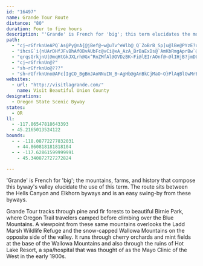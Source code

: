 ```yaml
---
id: "16497"
name: Grande Tour Route
distance: "80"
duration: Four to five hours
description: "'Grande' is French for 'big'; this term elucidates the mountains, farms, and history that compose this byway's valley. The route sits between the Hells Canyon and Elkhorn byways and can easily be caught when you explore the other two."
path:
  - "cj~rGfrknUeAPQ`As@Py@nA{@jBef@~w@uTv^eWlb@_Q`ZoBrB_Sp]u@lBe@PYzE?dsAp@zk@?hJ?nEkB|LgBtE{InOk@dCg@x@WfBSzG?dL?`GCtqAOzEDtFZdFZnOCtC?A"
  - "ihcsG`i{nUArDHfJFvBhAfOBvAUbFc@vCi@xA_AzA_BrBaExDs@`AmKbRmgAprBw`@hu@o_@nr@iQ|\\yUdb@y_@ps@moA|~B}D~GwGbMmB~Dgk@jeA}_B|yCYp@_@fBIz@S~JFd@gHhMuLbUcBnC_JdOiTag@gKa]aIyW{GwSqo@}pBY}c@NuD?cFD}Hh@qFj@a@JgAxA}Cva@al@tCiF`AqFR_FGcuAGkrAGie@]ajAH[HyTaAuMFqI\\kZPcm@H__@OuNHelBDqd@Hk_DXy_@QcwALcJ`@MlD}H~GkMLcBl@]xR{^rJoQvUes@lCeElA}Av^}U`A]"
  - "qrqsGrkjnU|@mqHtGkJXLrh@Gx^RnZMfAl@DVDzBK~Fi@lEIrAOnf@~@lIHjB?jmDUbDc@lCmJpa@iApFSlCBrCPlBnAhCrBrCvAh@|AJfR_CjCw@jKaFdFgB~I}AhRsBdCAfF^vCr@fDlBhBpAxB`CtMtPrBrBtA`AbD|ApCl@|DXnDYx@Szi@uMdBErBT|Ab@bFlBrCr@hADrBSfFsAfHsB`H_CtCSp}FFd@VHr@?~\\tA?"
  - "cj~rGfrknUn@?"
  - "sh~rGfrknUo@???"
  - "sh~rGfrknUno@AFc[IgCO_BgBmJAoNNuIN_B~AgHb@gAnBkCjMaO~O}PlAqBlGwMrEgIvDgCn@q@XeAHuAZoZX_BxB_CtJqHnEcFrDuE|@mBhBgHd@_Ap@g@xFgC|CkDlK{MfAuAx@eB~AeHh@_AlAoAjMeHXg@xAsF^y@tQiSnB_DbCoEx@sCfBkIn@_Ah@YrAOlD`@^Ad@Ur@{@bAmBTeA~@gK\\mAxGoK`GoMn@w@rA_AbDaBrDaCfFqBjAeAp@gA~FiO|AmDr@q@xCaBl@i@~HqNjBsAbE_CrGyC~KoGnAkAZg@rCmG|AeBn@Wl@Ax@d@tAtAx@Xt@OhAcBb@oAn@cDb@cC?sAy@aGk@sKs@yEi@mFMsB?aJG_Cy@uE?yB`@{CHiCNaAf@y@pBsBl@gARcA@o@_@mDUsDJ_B`AgCrGyI^y@^yAhAmGL_A?{@SeEBy@nAsCNm@@eAGs@sBoG_@kBGqCF{Cn@sDxAsDxA{FhB{NBs@@e@SaBcEmJk@kBc@sBK_AI_D?{LY}Fo@sIIsCRmEZoCb@}AnDgFlB{AtMsHxBeBvAeBj@mA\\uBJoA?mAKyBPaCzF{Q~BiE`GyHxC{C~BgBx@c@~GsCvMmE~AsA`iAekBvHcMrBeCtBaBfD_B|FqAlAa@dCwA`CmBvEiHbCgCxFeFr@a@xB_@t@k@bAqAh@[rBq@d@YvAmBn@{AbBeHp@eB`AyArG{GhOaOnB{AlFkD^o@fDmEhAwBTu@XeB?wEYaITwFp@sI^eBZy@h@s@xEaFv@kAd@mAlA{IPqFvAoHTs@h@_Ar@Q|DJvHp@t@Lv@XdA~@n@rAvB`Id@fAz@r@l@Nr@CXSXS^w@t@gDxAmI^i@d@YVEdAXxBRdGa@zBI\\Hn@LrC`BjG~DpAl@v@JrBEhCa@rD`@hAD~Cc@xJcEjLgCp`FieBlAm@x@s@`AqArOs\\~BwE~LqObTwXvEuF|B_C~AqA~B_Ah@GvA?nC^n@ERMhBeC|BeAx@q@rEaHxAyArAu@nCs@|B}@|FsDvKuHfAg@hAQbYw@nAJr@l@|BjEvEzHh@pAZ~@TlAVnCDjr@^bEX|AtDpNzA~Ghc@kMlBjCpC~DvBnAb@x@dBd@fR`I~HrBbI`DrZlKtCl@jAR|FjA|KfBdTjCdGNhNkBFWxH_AdFoAtHwCxIeFxFwAfV?jMk@`IsADUbFcBfHgElBs@JS`FyAx@YjG_AbOfAje@rGzNxB|BDjA^fPbB|FpBxHxDhErDzOh^jCzDD`@vDdDhFdDdCDnCo@tAw@dNwGbDPvA`BhDlHxAjBnBdBlJzEhInI~ElD`I|C|HxB|AdAr@?D\\l@TZr@l@Drp@d`@fArA~@~Cb@RHbA`AhAfCJ~@e@xBsBr@_A~CgCfBOlJfDjErB`Ar@lBxCjBbGd@bF]nJmEtm@f@~DjBlFlQhWh@xBEdEYx@kE`HqAnCcIhMe@h@OtA_ArBqBbH{@~El@lCxIdHrD|AxL`AtCx@zBfBrB`DlAdCrJlPrFvLx@l@vCt@hBnArArBzClKzArBvEhE`LnH~D`BzCtAhOdDHJrBZfC|AlBnCzAbD~DpL~@r@pB~@`Ar@zGnCdAx@nAvCzEp[TrCxBrE~AlBlAp@xClAtPjKz@r@vb@lWhCjCvTrX`@`ANtCIbAy@nBqBrBsBtE?HQfDP`BrCbJRpBJ|uAKrcCApXGb~ABtPBpGQ~HKbFoEd@_C?}DRC\\qBQyEb@a@DaD?eEl@_d@pBuEf@gMx@mEIgiA`GuPb@_fAXsDg@wDb@{d@DaATgJh@sDjAoCx@g@f@sDxB}BXeMrGcMzJaLjL}\\zc@_Zr[eHvG_OhMa_@`WyL|Iod@v`@iUhVoAxB}BpAgCrDyYp`@iZre@mFfJcXd^wOtTQ?Ib@oE~FcMtPiVrXsQrQQEcAnAsH~Gg@PcBhBU?oBrBgFxDERyKjIwWtQ_BpAuT|O_@?m@r@_@Dy@~@aHvEe@D_@|Asb@f]mq@fn@sTzTyHbGeAZa@^IRa@DaEvCkEdBgBvAiGbCiCbAiIxDk@sD_AsC[qCi@{@cAcBQEaA}Eo@Yg@eAkAmDaAyA@y@c@SuAyCuBaFsBaFqBeEmDgH{LaXaCmGkCiJoAuBkCkCw}@qd@si@wXgAEUo@_d@mUUy@gAg@YqAqAaDoKw\\uCwG}A_AeS_@eA_@_A}@O{@}DcAkCDoAu@sCaEkJcPeGcM}HwVaCaJsG_IsByD}AsDiCcIgGiPgA{F?iEMK_Cg^WaFi@wAqIaRQmAaCuAsDkCuCq@qHGy@_@gGc@wU_LkCy@{@s@kBsF{GaYa@?W_CaAuCeAyAsBkAaDa@yB_AsIaNgAs@cI}AiCEmDZqB{@Sy@{@Sq@i@yBeEmA?_BdAiAzAyC~@kJn@gDv@yBvAcDfBcP~DuAj@sKjG_MnGq@JgFhDcBj@gFPcLhH{Bd@qCQ_Eg@oOrDOZc_@rIaCXkA`CwB~FgDnEcJ~FwDrB{AjBaDrFgLrVaE|GEv@k@?kKjQej@~k@aEbFo@^oEv@}GN_LuAcFaBcEYaBOiQ}GqC_AmDB}CzAgGv@oFtDiChCeF~IaD`CyB?qBgDsBgFmDkFmE_FaC}AmC?{GhCwA`@{BEa@UkIFgQxEcBv@yFhGoFbHiA@sIwBwMs@yDyBsBsCyAqE_BgH_Ay@e[OaLEoJDmCEyC?}BEuC?mC?eC?mCEgCBQ@iC?aLGyB?qC?wCEcC?yC?kCDiBWi@?"
websites:
  - url: "http://visitlagrande.com/"
    name: Visit Beautiful Union County
designations:
  - Oregon State Scenic Byway
states:
  - OR
ll:
  - -117.86547818643393
  - 45.2165013524122
bounds:
  - - -118.08772277832031
    - 44.860818181818104
  - - -117.62861599999991
    - 45.340872727272824

---
```


'Grande' is French for 'big'; the
mountains, farms, and history that compose this byway's valley elucidate the use of this term. The route sits between the Hells Canyon and Elkhorn byways and is an easy swing-by from these byways.

Grande Tour tracks through pine and fir forests to beautiful Birnie Park, where Oregon Trail travelers camped before climbing over the Blue Mountains. A viewpoint from these same mountains overlooks the Ladd Marsh Wildlife Refuge and the snow-capped Wallowa Mountains on the opposite side of the valley.
It runs through cherry orchards and mint fields at the base of the Wallowa Mountains and also through the ruins of Hot Lake Resort, a spa/hospital that was thought of as the Mayo Clinic of the West in the early 1900s.
